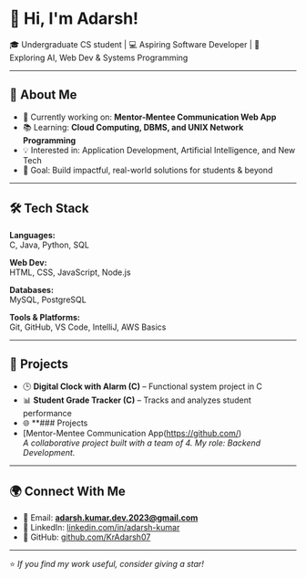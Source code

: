 # 👋 Hi, I'm Adarsh!

🎓 Undergraduate CS student | 💻 Aspiring Software Developer | 🌱 Exploring AI, Web Dev & Systems Programming  

---

## 🚀 About Me
- 🔭 Currently working on: **Mentor-Mentee Communication Web App**  
- 📚 Learning: **Cloud Computing, DBMS, and UNIX Network Programming**  
- 💡 Interested in: Application Development, Artificial Intelligence, and New Tech  
- 🎯 Goal: Build impactful, real-world solutions for students & beyond  

---

## 🛠️ Tech Stack
**Languages:**  
C, Java, Python, SQL  

**Web Dev:**  
HTML, CSS, JavaScript, Node.js

**Databases:**  
MySQL, PostgreSQL  

**Tools & Platforms:**  
Git, GitHub, VS Code, IntelliJ, AWS Basics  

---

## 📌 Projects
- 🕒 **Digital Clock with Alarm (C)** – Functional system project in C  
- 📊 **Student Grade Tracker (C)** – Tracks and analyzes student performance  
- 🌐 **### Projects
- [Mentor-Mentee Communication App(https://github.com/<team-repo-link>)  
  *A collaborative project built with a team of 4. My role: Backend Development.*


---

## 🌍 Connect With Me
- 📧 Email: **adarsh.kumar.dev.2023@gmail.com**  
- 💼 LinkedIn: [linkedin.com/in/adarsh-kumar](https://www.linkedin.com/in/adarsh-kumar-3b15902b7/)
- 🐙 GitHub: [github.com/KrAdarsh07](https://github.com/KrAdarsh07)  

---

⭐️ *If you find my work useful, consider giving a star!*  
